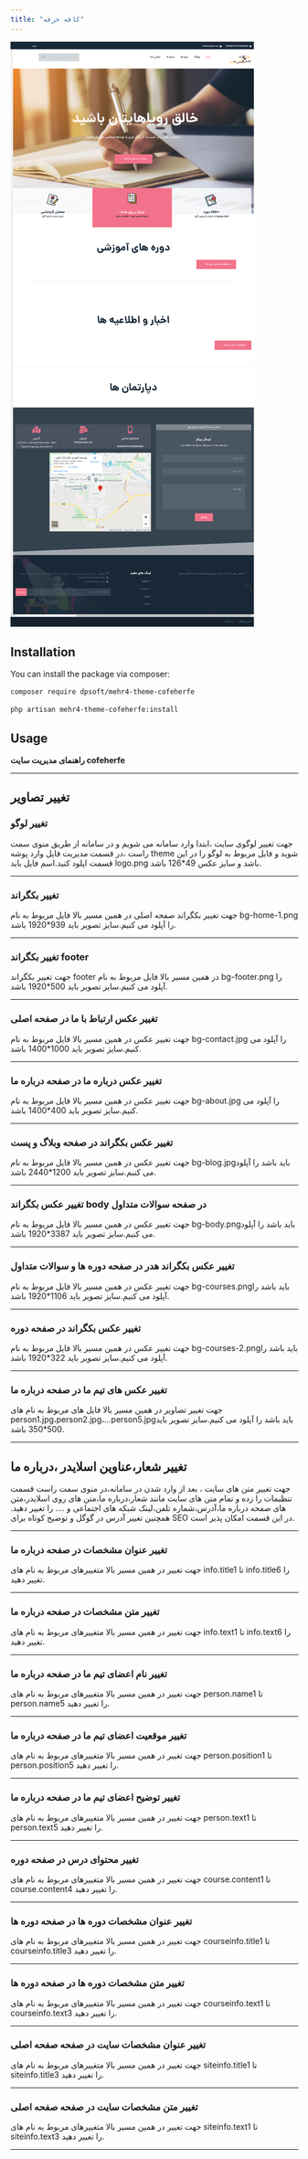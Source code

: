 ```yaml
---
title: "کافه حرفه"
---
```


![my package](cofeherfe.ir.png)

## Installation

You can install the package via composer:

```bash
composer require dpsoft/mehr4-theme-cofeherfe
```
```bash
php artisan mehr4-theme-cofeherfe:install
```

## Usage

**راهنمای  مدیریت سایت cofeherfe**
____
## تغییر تصاویر

### تغییر لوگو

جهت تغییر لوگوی سایت ،ابتدا وارد سامانه می شویم و در سامانه از طریق منوی سمت راست ،در قسمت مدیریت فایل وارد پوشه theme شوید و فایل مربوط به لوگو را در این قسمت اپلود کنید.اسم فایل باید logo.png باشد و سایز عکس 49*126 باشد.
___
### تغییر بکگراند

جهت تغییر بکگراند صفحه اصلی در همین مسیر بالا فایل مربوط به نام  bg-home-1.png را آپلود می کنیم.سایز تصویر باید 939*1920 باشد.
___
### تغییر بکگراند footer

جهت تغییر بکگراند footer در همین مسیر بالا فایل مربوط به نام  bg-footer.png را آپلود می کنیم.سایز تصویر باید 500*1920 باشد.
___

### تغییر عکس ارتباط با ما در صفحه اصلی
جهت تغییر عکس در همین مسیر بالا فایل مربوط به نام bg-contact.jpg را آپلود می کنیم.سایز تصویر باید 1000*1400 باشد.
___
### تغییر عکس درباره ما در صفحه درباره ما 
جهت تغییر عکس در همین مسیر بالا فایل مربوط به نام bg-about.jpg را آپلود می کنیم.سایز تصویر باید 400*1400 باشد.

___
### تغییر عکس بکگراند در صفحه وبلاگ و پست
جهت تغییر عکس در همین مسیر بالا فایل مربوط به نام bg-blog.jpgباید باشد را آپلود می کنیم.سایز تصویر باید 1200*2440 باشد.
___
### تغییر عکس بکگراند body در صفحه سوالات متداول
جهت تغییر عکس در همین مسیر بالا فایل مربوط به نام bg-body.pngباید باشد را آپلود می کنیم.سایز تصویر باید 3387*1920 باشد.
___
### تغییر عکس بکگراند هدر در صفحه دوره ها و سوالات متداول
جهت تغییر عکس در همین مسیر بالا فایل مربوط به نام bg-courses.pngباید باشد را آپلود می کنیم.سایز تصویر باید 1106*1920 باشد.
___
### تغییر عکس بکگراند در صفحه دوره 
جهت تغییر عکس در همین مسیر بالا فایل مربوط به نام bg-courses-2.pngباید باشد را آپلود می کنیم.سایز تصویر باید 322*1920 باشد.
___
### تغییر عکس های تیم ما در صفحه درباره ما 
جهت تغییر تصاویر در همین مسیر بالا فایل های مربوط به نام های person1.jpg،person2.jpg،...person5.jpgباید باشد را آپلود می کنیم.سایز تصویر باید 500*350 باشد.
___


## تغییر شعار،عناوین اسلایدر ،درباره ما  
جهت تغییر متن های سایت ، بعد از وارد شدن در سامانه،در منوی سمت راست قسمت تنظیمات را زده و تمام متن های سایت مانند شعار،درباره ما،متن های روی اسلایدر،متن های صفحه درباره ما،آدرس،شماره تلفن،لینک شبکه های اجتماعی و .... را تغییر دهید.
همچنین تغییر آدرس در گوگل  و توضیح کوتاه برای SEO در این قسمت امکان پذیر است.	

___
### تغییر عنوان مشخصات در صفحه درباره ما 
جهت تغییر در همین مسیر بالا متغییرهای مربوط به نام های info.title1 تا info.title6 را تغییر دهید.
___
### تغییر متن مشخصات در صفحه درباره ما 
جهت تغییر در همین مسیر بالا متغییرهای مربوط به نام های info.text1 تا info.text6 را تغییر دهید.
___
### تغییر نام اعضای تیم ما در صفحه درباره ما 
جهت تغییر در همین مسیر بالا متغییرهای مربوط به نام های person.name1 تا person.name5 را تغییر دهید.
___
### تغییر موقعیت اعضای تیم ما در صفحه درباره ما 
جهت تغییر در همین مسیر بالا متغییرهای مربوط به نام های person.position1 تا person.position5 را تغییر دهید.
___
### تغییر توضیح اعضای تیم ما در صفحه درباره ما 
جهت تغییر در همین مسیر بالا متغییرهای مربوط به نام های person.text1 تا person.text5 را تغییر دهید.
___
### تغییر محتوای درس در صفحه دوره 
جهت تغییر در همین مسیر بالا متغییرهای مربوط به نام های course.content1 تا course.content4 را تغییر دهید.
___
### تغییر عنوان مشخصات دوره ها در صفحه دوره ها 
جهت تغییر در همین مسیر بالا متغییرهای مربوط به نام های courseinfo.title1 تا courseinfo.title3 را تغییر دهید.
___
### تغییر متن مشخصات دوره ها در صفحه دوره ها 
جهت تغییر در همین مسیر بالا متغییرهای مربوط به نام های courseinfo.text1 تا courseinfo.text3 را تغییر دهید.
___
### تغییر عنوان مشخصات سایت در صفحه صفحه اصلی 
جهت تغییر در همین مسیر بالا متغییرهای مربوط به نام های siteinfo.title1 تا siteinfo.title3 را تغییر دهید.
___

### تغییر متن مشخصات سایت در صفحه صفحه اصلی 
جهت تغییر در همین مسیر بالا متغییرهای مربوط به نام های siteinfo.text1 تا siteinfo.text3 را تغییر دهید.
___

